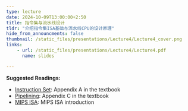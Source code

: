 ```yaml
---
type: lecture
date: 2024-10-09T13:00:00+2:50
title: 指令集与流水线设计
tldr: "介绍指令集ISA基础与流水线CPU的设计原理"
hide_from_announcments: false
thumbnail: /static_files/presentations/Lecture4/Lecture4_cover.png
links:
    - url: /static_files/presentations/Lecture4/Lecture4.pdf
      name: slides

---
```


 **Suggested Readings:**
- [Instruction Set](https://acs.pub.ro/~cpop/SMPA/Computer%20Architecture%20A%20Quantitative%20Approach%20(5th%20edition).pdf#page=524&zoom=100,0,0): Appendix A in the textbook
- [Pipelining](https://acs.pub.ro/~cpop/SMPA/Computer%20Architecture%20A%20Quantitative%20Approach%20(5th%20edition).pdf#page=648&zoom=100,0,0): Appendix C in the textbook
- [MIPS ISA](https://www.cs.gordon.edu/courses/cs311/handouts-2015/MIPS%20ISA.pdf): MIPS ISA introduction